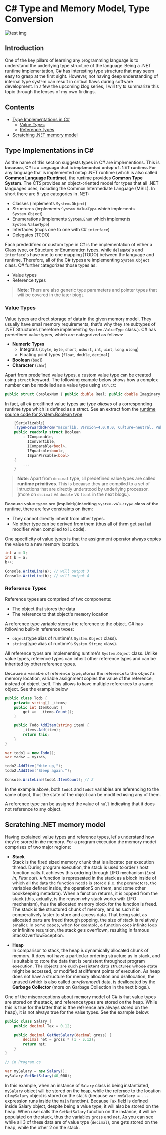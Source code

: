 # C# Type and Memory Model, Type Conversion

![test img](./test.jpg)
## Introduction

One of the key pillars of learning any programming language is to understand the underlying type structure of the language.
Being a .NET runtime implementation, C# has interesting type structure that may seem easy to grasp at the first sight.
However, not having deep understanding of internal type system can result in critical flaws during software development.
In a few the upcoming blog series, I will try to summarize this topic through the lenses of my own findings.

## Contents

- [Type Implementations in C#](#type-implementations-in-c#)
  - [Value Types](#value-types)
  - [Reference Types](#value-types)
- [Scratching .NET memory model](#contents)

## Type Implementations in C\#

As the name of this section suggests types in C# are implementions. This is because, C# is a language that is implemented
ontop of .NET runtime. For any language that is implemented ontop .NET runtime (which is also called **Common Language Runtime**),
the runtime provides **Common Type System**. The CTS provides an object-oriented model for types that all
.NET languages uses, including the Common Intermediate Language (MSIL). In short there are 5 type categories in
.NET:  

- Classes (implements `System.Object`)
- Structures (implements `System.ValueType` which implements `System.Object`)
- Enumerations (implements `System.Enum` which implements `System.ValueType`)
- Interfaces (maps one to one with C# `interface`)
- Delegates (TODO)

Each prededifned or custom type in C# is the implementation of either a Class type, or Structure or Enumeration types, while
`delegate`'s and `interface`'s have one to one mapping (TODO) between the language and runtime. Therefore, all of the C# types
are implementing `System.Object` class. C# further categorizes those types as:

- Value types
- Reference types  

> **Note**:
    There are also generic type parameters and pointer types that will be covered in the later blogs.

### Value Types

Value types are direct storage of data in the given memory model. They usually have small memory requirements, that's why 
they are subtypes of .NET Structures (therefore implementing `System.ValueType` class.). C# has predefined value types,
which are categorized as follows:

- **Numeric Types**
  - Integrals (`sbyte`, `byte`, `short`, `ushort`, `int`, `uint`, `long`, `ulong`)
  - Floating point types (`float`, `double`, `decimal`)
- **Boolean** (`bool`)
- **Character** (`char`)

Apart from predefined value types, a custom value type can be created using `struct` keyword. The following example below
shows how a complex number can be modelled as a value type using `struct`:

```c#
public struct ComplexNum { public double Real; public double Imaginary;}
```

In fact, all c# predifined value types are *type aliases* of a corresponding runtime type which is defined as a struct. 
See an extract from the [runtime source code for System.Boolean type](src/libraries/System.Private.CoreLib/src/System/Boolean.cs)

```c#
    [Serializable]
    [TypeForwardedFrom("mscorlib, Version=4.0.0.0, Culture=neutral, PublicKeyToken=b77a5c561934e089")]
    public readonly struct Boolean
        : IComparable,
          IConvertible,
          IComparable<bool>,
          IEquatable<bool>,
          ISpanParsable<bool>
    {
        ...
    }
```

> **Note**:
Apart from `decimal` type, all predefined value types are called **runtime primitives**. This is because they are
compiled to a set of intructions that are directly understood by underlying processor. (more on `decimal` vs `double` vs 
`float` in the next blogs.).  

Because value types are (implicitly)inheriting `System.ValueType` class of the runtime, there are few constraints on them:

- They cannot directly inherit from other types.
- No other type can be derived from them (thus all of them get `sealed` modifier when compiled to IL code).

One specificity of value types is that the assignment operator always copies the value to a new memory location.

```c#
int a = 3;
int b = a;
b++;

Console.WriteLine(a); // will output 3
Console.WriteLine(b); // will output 4
```

### **Reference Types**

Reference types are comprised of two components:

- The object that stores the data
- The reference to that object's memory location

A reference type variable stores the reference to the object.
C# has following built-in reference types:  

- `object`(type alias of runtime's `System.Object` class).
- `string`(type alias of runtime's `System.String` class).

All reference types are implementing runtime's `System.Object`
class. Unlike value types, reference types can inherit other reference types and can be inherited by other reference types.

Because a variable of reference type, stores the reference to the object's memory location, variable assignment copies the
value of the reference, instead of object itself. This allows to have multiple references to a same object. See the example below

```c#
public class Todo {
    private string[] _items;
    public int ItemCount {
        get =>  _items.Count();
    }

    public Todo AddItem(string item) {
        _items.Add(item);
        return this;
    }
}

var todo1 = new Todo();
var todo2 = myTodo;

todo2.AddItem("Wake up,");
todo2.AddItem("Sleep again.");

Console.WriteLine(todo1.ItemCount); // 2
```

In the example above, both `todo1` and `todo2` variables are referencing to the same object, thus the state of the object
can be modified using any of them.

A reference type can be assigned the value of `null` indicating that it does not reference to any object.

## Scratching .NET memory model

Having explained, value types and reference types, let's understand how they're stored in the memory.
For a program execution the memory model comprises of two major regions:

- **Stack**  
  Stack is the fixed sized memory chunk that is allocated per execution thread. During program execution, the stack is used
  to order / host function calls. It achieves this ordering through LIFO mechanism (*Last in, First out*). A function is
  represented in the stack as a block inside of which all the data the function needs is stored (i.e. the perameters, the variables defined inside, the operationS on them, and some other bookkeeping metadata). When a function returns, it is popped from
  the stack (this, actually, is the reason why stack works with LIFO mechanism), thus the allocated memory block for the function
  is freed.
  The stack is the structured chunk of memory, and as such it is comperatively faster to store and access data. That being said,
  as allocated parts are freed through popping, the size of stack is relatively smaller. In some cases, when for example, a function
  does infinite loop or infinitire recursion, the stack gets overflown, resulting in famous StackOverflowException.

- **Heap**  
  In comparison to stack, the heap is dynamically allocated chunk of memory. It does not have a particular ordering structure
  as in stack, and is suitable to store the data that is persistent throughout program execution. The objects are such persistent
  data structures whose state might be accessed, or modified at different points of execution. As heap does not have a structure
  for memory allocation and deallocation, the unused (which is also called *unreferenced*) data, is deallocated by the **Garbage
  Collector** (more on Garbage Collection in the next blogs.).

 One of the misconceptions about memory model of C# is that value types are stored on the stack, and reference types are
 stored on the heap. While this is true for the latter that is (the reference are always stored on the heap), it is not
 always true for the value types. See the example below:

```c#
public class Salary {
    public decimal Tax = 0.12;

    public decimal GetNetSalary(decimal gross) {
        decimal net = gross * (1 - 0.12);
        return net;
    }
}

// in Program.cs

var mySalary = new Salary();
mySalary.GetNetSalary(40_000);
```

In this example, when an instance of `Salary` class is being instantiated, `mySalary` object will be stored on the heap, 
while the refernce to the location of `mySalary` object is stored on the stack (because `var mySalary = ...` expression runs
inside the `Main` function). Because `Tax` field is defined inside Salary object, despite being a value type, it will also be stored
on the heap. When user calls the `GetNetSalary` function on the instance, it will be populated on the stack, thus the variables
`gross` and `net`. As you can see while all 3 of these data are of value type (`decimal`), one gets stored on the heap,
while the other 2 on the stack.


